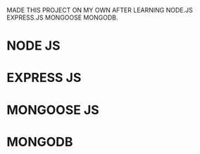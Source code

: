 MADE THIS PROJECT ON MY OWN AFTER LEARNING NODE.JS EXPRESS.JS MONGOOSE MONGODB. 
# NODE JS
# EXPRESS JS 
# MONGOOSE JS
# MONGODB
